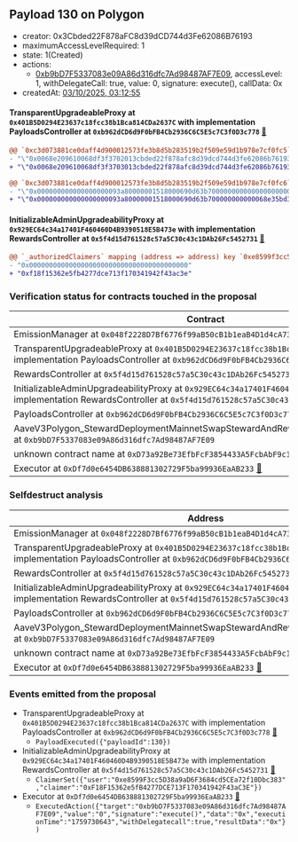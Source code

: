 ## Payload 130 on Polygon

- creator: 0x3Cbded22F878aFC8d39dCD744d3Fe62086B76193
- maximumAccessLevelRequired: 1
- state: 1(Created)
- actions:
  - [0xb9bD7F5337083e09A86d316dfc7Ad98487AF7E09](https://polygonscan.com/address/0xb9bD7F5337083e09A86d316dfc7Ad98487AF7E09), accessLevel: 1, withDelegateCall: true, value: 0, signature: execute(), callData: 0x
- createdAt: [03/10/2025, 03:12:55](https://polygonscan.com/tx/0xe3b2334ea78e694856f1eb6db7b025526a8b03ba676a9e95cb4f0dbb944b3279)

#### TransparentUpgradeableProxy at `0x401B5D0294E23637c18fcc38b1Bca814CDa2637C` with implementation PayloadsController at `0xb962dCD6d9F0bFB4Cb2936C6C5E5c7C3f0D3c778` [:ghost:](https://github.com/bgd-labs/aave-address-book  "GovernanceV3Polygon.PAYLOADS_CONTROLLER")

```diff
@@ `0xc3d073881ce0daff4d900012573fe3b8d5b283519b2f509e59d1b978e7cf0fc5` raw  @@
- "\"0x0068e209610068df3f3702013cbded22f878afc8d39dcd744d3fe62086b76193\""
+ "\"0x0068e209610068df3f3703013cbded22f878afc8d39dcd744d3fe62086b76193\""

@@ `0xc3d073881ce0daff4d900012573fe3b8d5b283519b2f509e59d1b978e7cf0fc6` raw  @@
- "\"0x000000000000000000093a80000001518000690d63b700000000000000000000\""
+ "\"0x000000000000000000093a80000001518000690d63b700000000000068e35bd3\""

```
#### InitializableAdminUpgradeabilityProxy at `0x929EC64c34a17401F460460D4B9390518E5B473e` with implementation RewardsController at `0x5f4d15d761528c57a5C30c43c1DAb26Fc5452731` [:ghost:](https://github.com/bgd-labs/aave-address-book  "AaveV3Polygon.DEFAULT_INCENTIVES_CONTROLLER")

```diff
@@ `_authorizedClaimers` mapping (address => address) key `0xe8599f3cc5d38a9ad6f3684cd5cea72f10dbc383` @@
- "0x0000000000000000000000000000000000000000"
+ "0xf18f15362e5fb4277dce713f170341942f43ac3e"

```
### Verification status for contracts touched in the proposal

| Contract | Status |
|---------|------------|
| EmissionManager at `0x048f2228D7Bf6776f99aB50cB1b1eaB4D1d4cA73` [:ghost:](https://github.com/bgd-labs/aave-address-book  "AaveV3Polygon.EMISSION_MANAGER") | Contract |
| TransparentUpgradeableProxy at `0x401B5D0294E23637c18fcc38b1Bca814CDa2637C` with implementation PayloadsController at `0xb962dCD6d9F0bFB4Cb2936C6C5E5c7C3f0D3c778` [:ghost:](https://github.com/bgd-labs/aave-address-book  "GovernanceV3Polygon.PAYLOADS_CONTROLLER") | Contract |
| RewardsController at `0x5f4d15d761528c57a5C30c43c1DAb26Fc5452731` | Contract |
| InitializableAdminUpgradeabilityProxy at `0x929EC64c34a17401F460460D4B9390518E5B473e` with implementation RewardsController at `0x5f4d15d761528c57a5C30c43c1DAb26Fc5452731` [:ghost:](https://github.com/bgd-labs/aave-address-book  "AaveV3Polygon.DEFAULT_INCENTIVES_CONTROLLER") | Contract |
| PayloadsController at `0xb962dCD6d9F0bFB4Cb2936C6C5E5c7C3f0D3c778` | Contract |
| AaveV3Polygon_StewardDeploymentMainnetSwapStewardAndRewardsSteward_20250821 at `0xb9bD7F5337083e09A86d316dfc7Ad98487AF7E09` | Contract |
| unknown contract name at `0xD73a92Be73EfbFcF3854433A5FcbAbF9c1316073` | EOA |
| Executor at `0xDf7d0e6454DB638881302729F5ba99936EaAB233` [:ghost:](https://github.com/bgd-labs/aave-address-book  "AaveV2Polygon.POOL_ADMIN") | Contract |

### Selfdestruct analysis

| Address | Result |
|---------|------------|
| EmissionManager at `0x048f2228D7Bf6776f99aB50cB1b1eaB4D1d4cA73` [:ghost:](https://github.com/bgd-labs/aave-address-book  "AaveV3Polygon.EMISSION_MANAGER") | Safe |
| TransparentUpgradeableProxy at `0x401B5D0294E23637c18fcc38b1Bca814CDa2637C` with implementation PayloadsController at `0xb962dCD6d9F0bFB4Cb2936C6C5E5c7C3f0D3c778` [:ghost:](https://github.com/bgd-labs/aave-address-book  "GovernanceV3Polygon.PAYLOADS_CONTROLLER") | DelegateCall |
| RewardsController at `0x5f4d15d761528c57a5C30c43c1DAb26Fc5452731` | Safe |
| InitializableAdminUpgradeabilityProxy at `0x929EC64c34a17401F460460D4B9390518E5B473e` with implementation RewardsController at `0x5f4d15d761528c57a5C30c43c1DAb26Fc5452731` [:ghost:](https://github.com/bgd-labs/aave-address-book  "AaveV3Polygon.DEFAULT_INCENTIVES_CONTROLLER") | DelegateCall |
| PayloadsController at `0xb962dCD6d9F0bFB4Cb2936C6C5E5c7C3f0D3c778` | Safe |
| AaveV3Polygon_StewardDeploymentMainnetSwapStewardAndRewardsSteward_20250821 at `0xb9bD7F5337083e09A86d316dfc7Ad98487AF7E09` | Safe |
| unknown contract name at `0xD73a92Be73EfbFcF3854433A5FcbAbF9c1316073` | EOA |
| Executor at `0xDf7d0e6454DB638881302729F5ba99936EaAB233` [:ghost:](https://github.com/bgd-labs/aave-address-book  "AaveV2Polygon.POOL_ADMIN") | DelegateCall |

### Events emitted from the proposal

- TransparentUpgradeableProxy at `0x401B5D0294E23637c18fcc38b1Bca814CDa2637C` with implementation PayloadsController at `0xb962dCD6d9F0bFB4Cb2936C6C5E5c7C3f0D3c778` [:ghost:](https://github.com/bgd-labs/aave-address-book  "GovernanceV3Polygon.PAYLOADS_CONTROLLER")
  - `PayloadExecuted({"payloadId":130})`
- InitializableAdminUpgradeabilityProxy at `0x929EC64c34a17401F460460D4B9390518E5B473e` with implementation RewardsController at `0x5f4d15d761528c57a5C30c43c1DAb26Fc5452731` [:ghost:](https://github.com/bgd-labs/aave-address-book  "AaveV3Polygon.DEFAULT_INCENTIVES_CONTROLLER")
  - `ClaimerSet({"user":"0xe8599F3cc5D38a9aD6F3684cd5CEa72f10Dbc383","claimer":"0xF18F15362e5fB4277DCE713F170341942F43aC3E"})`
- Executor at `0xDf7d0e6454DB638881302729F5ba99936EaAB233` [:ghost:](https://github.com/bgd-labs/aave-address-book  "AaveV2Polygon.POOL_ADMIN")
  - `ExecutedAction({"target":"0xb9bD7F5337083e09A86d316dfc7Ad98487AF7E09","value":"0","signature":"execute()","data":"0x","executionTime":"1759730643","withDelegatecall":true,"resultData":"0x"})`
